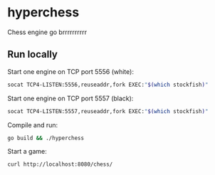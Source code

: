 # hyperchess

Chess engine go brrrrrrrrrr

## Run locally

Start one engine on TCP port 5556 (white):

```bash
socat TCP4-LISTEN:5556,reuseaddr,fork EXEC:"$(which stockfish)"
```

Start one engine on TCP port 5557 (black):

```bash
socat TCP4-LISTEN:5557,reuseaddr,fork EXEC:"$(which stockfish)"
```

Compile and run:

```bash
go build && ./hyperchess
```

Start a game:

```bash
curl http://localhost:8080/chess/
```
